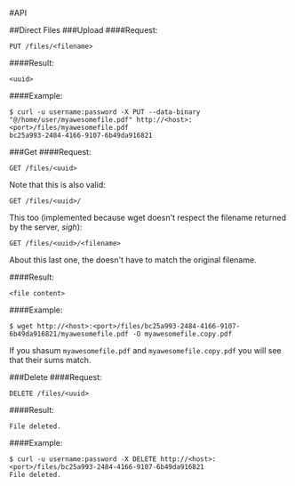 #API

##Direct Files
###Upload
####Request:
````
PUT /files/<filename>
````
####Result:
````
<uuid>
````
####Example:
````
$ curl -u username:password -X PUT --data-binary "@/home/user/myawesomefile.pdf" http://<host>:<port>/files/myawesomefile.pdf
bc25a993-2484-4166-9107-6b49da916821
````

###Get
####Request:
````
GET /files/<uuid>
````
Note that this is also valid:

````
GET /files/<uuid>/
````

This too (implemented because wget doesn't respect the filename returned by the server, *sigh*):

````
GET /files/<uuid>/<filename>
````

About this last one, the <filename> doesn't have to match the original filename.

####Result:
````
<file content>
````
####Example:
````
$ wget http://<host>:<port>/files/bc25a993-2484-4166-9107-6b49da916821/myawesomefile.pdf -O myawesomefile.copy.pdf
````
If you shasum ````myawesomefile.pdf```` and ````myawesomefile.copy.pdf```` you will see that their sums match.

###Delete
####Request:
````
DELETE /files/<uuid>
````
####Result:
````
File deleted.
````
####Example:
````
$ curl -u username:password -X DELETE http://<host>:<port>/files/bc25a993-2484-4166-9107-6b49da916821
File deleted.
````
